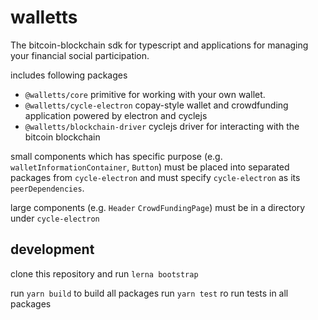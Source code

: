 # walletts

The bitcoin-blockchain sdk for typescript and applications for managing your financial social participation.

includes following packages

* `@walletts/core` primitive for working with your own wallet.
* `@walletts/cycle-electron` copay-style wallet and crowdfunding application powered by electron and cyclejs
* `@walletts/blockchain-driver` cyclejs driver for interacting with the bitcoin blockchain

small components which has specific purpose (e.g. `walletInformationContainer`, `Button`)
must be placed into separated packages from `cycle-electron` and must specify `cycle-electron` as its `peerDependencies`.

large components (e.g. `Header` `CrowdFundingPage`) must be in a directory under `cycle-electron`

## development

clone this repository and run
`lerna bootstrap`

run `yarn build` to build all packages
run `yarn test` ro run tests in all packages
